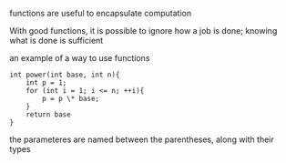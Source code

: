 functions are useful to encapsulate computation

With good functions, it is possible to ignore how a job is done; knowing what is done is sufficient

an example of a way to use functions

```
int power(int base, int n){
	int p = 1;
	for (int i = 1; i <= n; ++i){
		p = p \* base;
	}
	return base
}
```

the parameteres are named between the parentheses, along with their types

